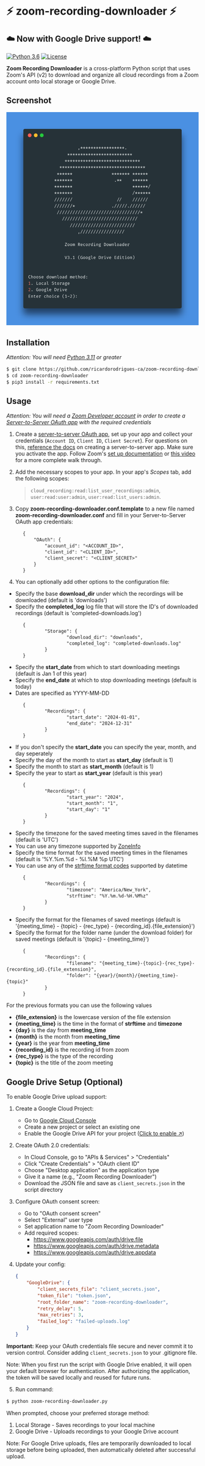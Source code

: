 # ⚡️ zoom-recording-downloader ⚡️ 
## ☁️ Now with Google Drive support! ☁️

[![Python 3.6](https://img.shields.io/badge/python-3.11%20%2B-blue.svg)](https://www.python.org/) [![License](https://img.shields.io/badge/license-MIT-brown.svg)](https://raw.githubusercontent.com/ricardorodrigues-ca/zoom-recording-downloader/master/LICENSE)

**Zoom Recording Downloader** is a cross-platform Python script that uses Zoom's API (v2) to download and organize all cloud recordings from a Zoom account onto local storage or Google Drive.

## Screenshot ##
![screenshot](screenshot.png)

## Installation ##

_Attention: You will need [Python 3.11](https://www.python.org/downloads/) or greater_

```sh
$ git clone https://github.com/ricardorodrigues-ca/zoom-recording-downloader
$ cd zoom-recording-downloader
$ pip3 install -r requirements.txt
```

## Usage ##

_Attention: You will need a [Zoom Developer account](https://marketplace.zoom.us/) in order to create a [Server-to-Server OAuth app](https://developers.zoom.us/docs/internal-apps) with the required credentials_

1. Create a [server-to-server OAuth app](https://marketplace.zoom.us/user/build), set up your app and collect your credentials (`Account ID`, `Client ID`, `Client Secret`). For questions on this, [reference the docs](https://developers.zoom.us/docs/internal-apps/create/) on creating a server-to-server app. Make sure you activate the app. Follow Zoom's [set up documentation](https://marketplace.zoom.us/docs/guides/build/server-to-server-oauth-app/) or [this video](https://www.youtube.com/watch?v=OkBE7CHVzho) for a more complete walk through.

2. Add the necessary scopes to your app. In your app's _Scopes_ tab, add the following scopes: 
    > `cloud_recording:read:list_user_recordings:admin`, `user:read:user:admin`, `user:read:list_users:admin`.

3. Copy **zoom-recording-downloader.conf.template** to a new file named **zoom-recording-downloader.conf** and fill in your Server-to-Server OAuth app credentials:
```
      {
	      "OAuth": {
		      "account_id": "<ACCOUNT_ID>",
		      "client_id": "<CLIENT_ID>",
		      "client_secret": "<CLIENT_SECRET>"
	      }
      }
```

4. You can optionally add other options to the configuration file:

- Specify the base **download_dir** under which the recordings will be downloaded (default is 'downloads')
- Specify the **completed_log** log file that will store the ID's of downloaded recordings (default is 'completed-downloads.log')

```
      {
              "Storage": {
                      "download_dir": "downloads",
                      "completed_log": "completed-downloads.log"
              }
      }
```

- Specify the **start_date** from which to start downloading meetings (default is Jan 1 of this year)
- Specify the **end_date** at which to stop downloading meetings (default is today)
- Dates are specified as YYYY-MM-DD

```
      {
              "Recordings": {
                      "start_date": "2024-01-01",
                      "end_date": "2024-12-31"
              }
      }
```

- If you don't specify the **start_date** you can specify the year, month, and day seperately
- Specify the day of the month to start as **start_day** (default is 1)
- Specify the month to start as **start_month** (default is 1)
- Specify the year to start as **start_year** (default is this year)

```
      {
              "Recordings": {
                      "start_year": "2024",
                      "start_month": "1",
                      "start_day": "1"
              }
      }
```

- Specify the timezone for the saved meeting times saved in the filenames (default is 'UTC')
- You can use any timezone supported by [ZoneInfo](https://docs.python.org/3/library/zoneinfo.html)
- Specify the time format for the saved meeting times in the filenames (default is '%Y.%m.%d - %I.%M %p UTC')
- You can use any of the [strftime format codes](https://docs.python.org/3/library/datetime.html#strftime-and-strptime-format-codes) supported by datetime

```
      {
              "Recordings": {
                      "timezone": "America/New_York",
                      "strftime": "%Y.%m.%d-%H.%M%z"
              }
      }
```

- Specify the format for the filenames of saved meetings (default is '{meeting_time} - {topic} - {rec_type} - {recording_id}.{file_extension}')
- Specify the format for the folder name (under the download folder) for saved meetings (default is '{topic} - {meeting_time}')

```
      {
              "Recordings": {
                      "filename": "{meeting_time}-{topic}-{rec_type}-{recording_id}.{file_extension}",
                      "folder": "{year}/{month}/{meeting_time}-{topic}"
              }
      }
```

For the previous formats you can use the following values
  - **{file_extension}** is the lowercase version of the file extension
  - **{meeting_time}** is the time in the format of **strftime** and **timezone**
  - **{day}** is the day from **meeting_time**
  - **{month}** is the month from **meeting_time**
  - **{year}** is the year from **meeting_time**
  - **{recording_id}** is the recording id from zoom
  - **{rec_type}** is the type of the recording
  - **{topic}** is the title of the zoom meeting

## Google Drive Setup (Optional) ##

To enable Google Drive upload support:

1. Create a Google Cloud Project:
   - Go to [Google Cloud Console](https://console.cloud.google.com)
   - Create a new project or select an existing one
   - Enable the Google Drive API for your project ([Click to enable ↗](https://console.cloud.google.com/flows/enableapi?apiid=drive.googleapis.com))

2. Create OAuth 2.0 credentials:
	- In Cloud Console, go to "APIs & Services" > "Credentials"
	- Click "Create Credentials" > "OAuth client ID"
	- Choose "Desktop application" as the application type
	- Give it a name (e.g., "Zoom Recording Downloader")
	- Download the JSON file and save as `client_secrets.json` in the script directory

3. Configure OAuth consent screen:
	- Go to "OAuth consent screen"
	- Select "External" user type
	- Set application name to "Zoom Recording Downloader"
	- Add required scopes:
		- https://www.googleapis.com/auth/drive.file
		- https://www.googleapis.com/auth/drive.metadata
		- https://www.googleapis.com/auth/drive.appdata

4. Update your config:
	```json
	{
		"GoogleDrive": {
			"client_secrets_file": "client_secrets.json",
			"token_file": "token.json",
			"root_folder_name": "zoom-recording-downloader",
			"retry_delay": 5,
			"max_retries": 3,
			"failed_log": "failed-uploads.log"
        }
	}
	```

**Important:** Keep your OAuth credentials file secure and never commit it to version control.
Consider adding `client_secrets.json` to your .gitignore file.

Note: When you first run the script with Google Drive enabled, it will open your default browser for authentication. After authorizing the application, the token will be saved locally and reused for future runs.

5. Run command:

```sh
$ python zoom-recording-downloader.py
```

When prompted, choose your preferred storage method:
1. Local Storage - Saves recordings to your local machine
2. Google Drive - Uploads recordings to your Google Drive account

Note: For Google Drive uploads, files are temporarily downloaded to local storage before being uploaded, then automatically deleted after successful upload.